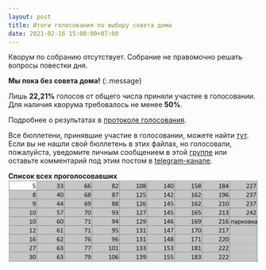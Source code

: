 ```yaml
---
layout: post
title: Итоги голосования по выбору совета дома
date: 2021-02-16 15:00:00+07:00
---
```


Кворум по собранию отсутствует. Собрание не правомочно решать вопросы повестки дня.

**Мы пока без совета дома!**
{:.message}

Лишь **22,21%** голосов от общего числа приняли участие в голосовании. Для наличия кворума требовалось не менее **50%**.

Подробнее о результатах в [протоколе голосования](https://drive.google.com/file/d/1ZCIbCuZTYIAYgay8TBu_yJXF_fjwUXSP/view?usp=drivesdk).

Все бюллетени, принявшие участие в голосовании, можете найти [тут](https://drive.google.com/drive/folders/1Nm2jGomwefS6hsPTCXtouSXRZLhTz1zy?usp=sharing).  Если вы не нашли свой бюллетень в этих файлах, но голосовали, пожалуйста, уведомите личным сообщением в этой [группе](https://vk.com/oazislive) или оставьте комментарий под этим постом в [telegram-канале](https://t.me/leskova29).


**Список всех проголосовавших**
<img src="/assets/voting_list.jpg" alt="Список проголосовавших"/>

